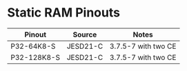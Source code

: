 # Static RAM Pinouts

| Pinout      | Source   | Notes               |
| ----------- | -------- | ------------------- |
| P32-64K8-S  | JESD21-C | 3.7.5-7 with two CE |
| P32-128K8-S | JESD21-C | 3.7.5-7 with two CE |

